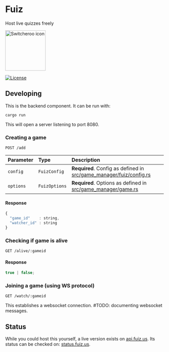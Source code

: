 # Fuiz

Host live quizzes freely

<img src="https://gitlab.com/opencode-mit/fuiz-website/-/raw/main/static/favicon.svg?ref_type=heads" width="128" height="128" alt="Switcheroo icon">

[![License](https://img.shields.io/gitlab/license/opencode-mit/fuiz?style=for-the-badge)](https://gitlab.com/opencode-mit/fuiz/-/raw/main/LICENSE)

## Developing

This is the backend component. It can be run with:

```
cargo run
```

This will open a server listening to port 8080.

### Creating a game

```http
POST /add
```

| Parameter | Type          | Description                                                                                               |
| :-------- | :------------ | :-------------------------------------------------------------------------------------------------------- |
| `config`  | `FuizConfig`  | **Required**. Config as defined in [src/game_manager/fuiz/config.rs](src/game_manager/fuiz/config.rs#L31) |
| `options` | `FuizOptions` | **Required**. Options as defined in [src/game_manager/game.rs](src/game_manager/game.rs#L41)              |

#### Response

```javascript
{
  "game_id"    : string,
  "watcher_id" : string
}
```

### Checking if game is alive

```http
GET /alive/:gameid
```

#### Response

```javascript
true | false;
```

### Joining a game (using WS protocol)

```http
GET /watch/:gameid
```

This establishes a websocket connection. #TODO: documenting websocket messages.

## Status

While you could host this yourself, a live version exists on [api.fuiz.us](https://api.fuiz.us). Its status can be checked on: [status.fuiz.us](https://status.fuiz.us).
